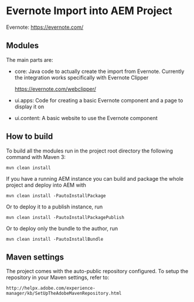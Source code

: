 # Evernote Import into AEM Project

Evernote: https://evernote.com/

## Modules

The main parts are:

* core: Java code to actually create the import from Evernote. Currently the integration works specifically with Evernote Clipper

	https://evernote.com/webclipper/

* ui.apps: Code for creating a basic Evernote component and a page to display it on
* ui.content: A basic website to use the Evernote component

## How to build

To build all the modules run in the project root directory the following command with Maven 3:

    mvn clean install

If you have a running AEM instance you can build and package the whole project and deploy into AEM with  

    mvn clean install -PautoInstallPackage
    
Or to deploy it to a publish instance, run

    mvn clean install -PautoInstallPackagePublish
    
Or to deploy only the bundle to the author, run

    mvn clean install -PautoInstallBundle

## Maven settings

The project comes with the auto-public repository configured. To setup the repository in your Maven settings, refer to:

    http://helpx.adobe.com/experience-manager/kb/SetUpTheAdobeMavenRepository.html

